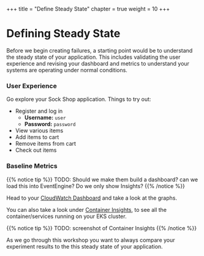 +++
title = "Define Steady State"
chapter = true
weight = 10
+++

# Defining Steady State

Before we begin creating failures, a starting point would be to understand the steady state of your application. This includes validating the user experience and revising your dashboard and metrics to understand your systems are operating under normal conditions. 

### User Experience 
Go explore your Sock Shop application. 
Things to try out:

+ Register and log in
    - **Username:** `user`	
    - **Password:** `password`
+ View various items
+ Add items to cart
+ Remove items from cart
+ Check out items

### Baseline Metrics
{{% notice tip %}}
TODO: Should we make them build a dashboard? can we load this into EventEngine? Do we only show Insights?
{{% /notice %}}

Head to your [CloudWatch Dashboard](https://console.aws.amazon.com/cloudwatch/home?region=us-east-1#dashboards:) and take a look at the graphs.

You can also take a look under [Container Insights](https://console.aws.amazon.com/cloudwatch/home?region=us-east-1#container-insights:infrastructure/map), to see all the container/services running on your EKS cluster. 

{{% notice tip %}}
TODO: screenshot of Container Insights
{{% /notice %}}

As we go through this workshop you want to always compare your experiment results to the this steady state of your application. 